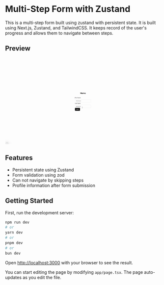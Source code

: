 # Multi-Step Form with Zustand

This is a multi-step form built using zustand with persistent state. It is built using Next.js, Zustand, and TailwindCSS. It keeps record of the user's progress and allows them to navigate between steps.

## Preview

![preview](./public/multi-step-form.gif)

## Features

- Persistent state using Zustand
- Form validation using zod
- Can not navigate by skipping steps
- Profile information after form submission

## Getting Started

First, run the development server:

```bash
npm run dev
# or
yarn dev
# or
pnpm dev
# or
bun dev
```

Open [http://localhost:3000](http://localhost:3000) with your browser to see the result.

You can start editing the page by modifying `app/page.tsx`. The page auto-updates as you edit the file.